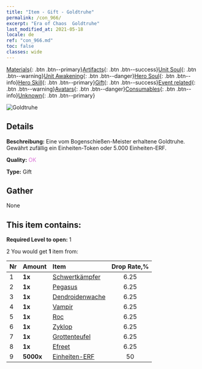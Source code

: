 ```yaml
---
title: "Item - Gift - Goldtruhe"
permalink: /con_966/
excerpt: "Era of Chaos  Goldtruhe"
last_modified_at: 2021-05-18
locale: de
ref: "con_966.md"
toc: false
classes: wide
---
```

 [Materials](/ItemsDE/){: .btn .btn--primary}[Artifacts](/ItemsDE/Artifacts/){: .btn .btn--success}[Unit Soul](/ItemsDE/UnitSoul/){: .btn .btn--warning}[Unit Awakening](/ItemsDE/UnitAwakening/){: .btn .btn--danger}[Hero Soul](/ItemsDE/HeroSoul/){: .btn .btn--info}[Hero Skill](/ItemsDE/HeroSkill/){: .btn .btn--primary}[Gift](/ItemsDE/Gift/){: .btn .btn--success}[Event related](/ItemsDE/Events/){: .btn .btn--warning}[Avatars](/ItemsDE/Avatars/){: .btn .btn--danger}[Consumables](/ItemsDE/Consumables/){: .btn .btn--info}[Unknown](/ItemsDE/Unknown/){: .btn .btn--primary}

 ![Goldtruhe](/images/t/i_50003.png)

## Details
 **Beschreibung:** Eine vom Bogenschießen-Meister erhaltene Goldtruhe. Gewährt zufällig ein Einheiten-Token oder 5.000 Einheiten-ERF.

 **Quality:** <span style="color: #DA70D6">OK</span>

 **Type:** Gift

## Gather

  None

## This item contains:

 **Required Level to open:** 1

 2 You would get **1** item  from:

  | Nr | Amount |     Item    | Drop Rate,% |
  |:---|:-------|:------------|:---------:|
  | 1 |  **1x** | [Schwertkämpfer](/ItemsDE/unt_193/) | 6.25 | 
  | 2 |  **1x** | [Pegasus](/ItemsDE/unt_202/) | 6.25 | 
  | 3 |  **1x** | [Dendroidenwache](/ItemsDE/unt_203/) | 6.25 | 
  | 4 |  **1x** | [Vampir](/ItemsDE/unt_211/) | 6.25 | 
  | 5 |  **1x** | [Roc](/ItemsDE/unt_221/) | 6.25 | 
  | 6 |  **1x** | [Zyklop](/ItemsDE/unt_222/) | 6.25 | 
  | 7 |  **1x** | [Grottenteufel](/ItemsDE/unt_230/) | 6.25 | 
  | 8 |  **1x** | [Efreet](/ItemsDE/unt_231/) | 6.25 | 
  | 9 |  **5000x** | [Einheiten-ERF](/ItemsDE/con_902/) | 50 | 
